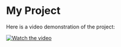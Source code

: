 

# My Project

Here is a video demonstration of the project:

[![Watch the video](https://img.youtube.com/vi/oAKFT_yGe9M/maxresdefault.jpg)](https://youtu.be/oAKFT_yGe9M)
